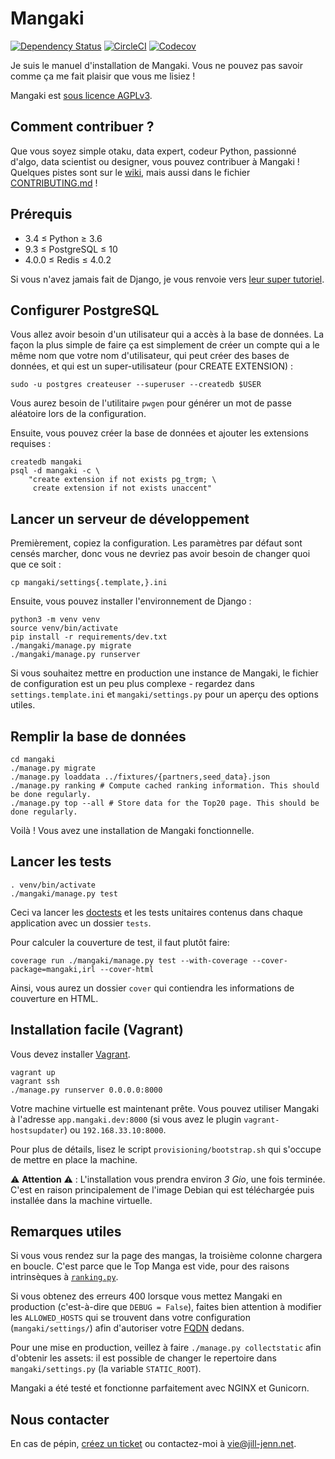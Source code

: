Mangaki
=======

[![Dependency Status](https://dependencyci.com/github/mangaki/mangaki/badge)](https://dependencyci.com/github/mangaki/mangaki)
[![CircleCI](https://circleci.com/gh/mangaki/mangaki.svg?style=svg)](https://circleci.com/gh/mangaki/mangaki)
[![Codecov](https://img.shields.io/codecov/c/github/mangaki/mangaki.svg)]()

Je suis le manuel d'installation de Mangaki. Vous ne pouvez pas savoir comme ça me fait plaisir que vous me lisiez !

Mangaki est [sous licence AGPLv3](https://en.wikipedia.org/wiki/Affero_General_Public_License).


Comment contribuer ?
--------------------

Que vous soyez simple otaku, data expert, codeur Python, passionné d'algo, data scientist ou designer, vous pouvez contribuer à Mangaki ! Quelques pistes sont sur le [wiki](https://github.com/mangaki/mangaki/wiki), mais aussi dans le fichier [CONTRIBUTING.md](./CONTRIBUTING.md) !


Prérequis
---------

- 3.4 ≤ Python ≥ 3.6
- 9.3 ≤ PostgreSQL ≤ 10
- 4.0.0 ≤ Redis ≤ 4.0.2

Si vous n'avez jamais fait de Django, je vous renvoie vers [leur super tutoriel](https://docs.djangoproject.com/en/1.9/intro/tutorial01/).


Configurer PostgreSQL
---------------------

Vous allez avoir besoin d'un utilisateur qui a accès à la base de données. La
façon la plus simple de faire ça est simplement de créer un compte qui a le
même nom que votre nom d'utilisateur, qui peut créer des bases de données, et
qui est un super-utilisateur (pour CREATE EXTENSION) :

    sudo -u postgres createuser --superuser --createdb $USER

Vous aurez besoin de l'utilitaire `pwgen` pour générer un mot de passe
aléatoire lors de la configuration.

Ensuite, vous pouvez créer la base de données et ajouter les extensions
requises :

    createdb mangaki
    psql -d mangaki -c \
        "create extension if not exists pg_trgm; \
         create extension if not exists unaccent"


Lancer un serveur de développement
----------------------------------

Premièrement, copiez la configuration. Les paramètres par défaut sont censés
marcher, donc vous ne devriez pas avoir besoin de changer quoi que ce soit :

    cp mangaki/settings{.template,}.ini

Ensuite, vous pouvez installer l'environnement de Django :

    python3 -m venv venv
    source venv/bin/activate
    pip install -r requirements/dev.txt
    ./mangaki/manage.py migrate
    ./mangaki/manage.py runserver

Si vous souhaitez mettre en production une instance de Mangaki, le fichier de
configuration est un peu plus complexe - regardez dans `settings.template.ini`
et `mangaki/settings.py` pour un aperçu des options utiles.


Remplir la base de données
--------------------------
    
    cd mangaki
    ./manage.py migrate
    ./manage.py loaddata ../fixtures/{partners,seed_data}.json
    ./manage.py ranking # Compute cached ranking information. This should be done regularly.
    ./manage.py top --all # Store data for the Top20 page. This should be done regularly.

Voilà ! Vous avez une installation de Mangaki fonctionnelle.


Lancer les tests
----------------

    . venv/bin/activate
    ./mangaki/manage.py test

Ceci va lancer les [doctests](https://docs.python.org/3.5/library/doctest.html) et les tests unitaires contenus dans chaque application avec un dossier `tests`.

Pour calculer la couverture de test, il faut plutôt faire:

    coverage run ./mangaki/manage.py test --with-coverage --cover-package=mangaki,irl --cover-html

Ainsi, vous aurez un dossier `cover` qui contiendra les informations de couverture en HTML.


Installation facile (Vagrant)
-----------------------------

Vous devez installer [Vagrant](https://www.vagrantup.com/downloads.html).

    vagrant up
    vagrant ssh
    ./manage.py runserver 0.0.0.0:8000

Votre machine virtuelle est maintenant prête.
Vous pouvez utiliser Mangaki à l'adresse `app.mangaki.dev:8000` (si vous avez le plugin `vagrant-hostsupdater`) ou `192.168.33.10:8000`.

Pour plus de détails, lisez le script `provisioning/bootstrap.sh` qui s'occupe de mettre en place la machine.

:warning: **Attention** :warning: : L'installation vous prendra environ _3 Gio_, une fois terminée. C'est en raison principalement de l'image Debian qui est téléchargée puis installée dans la machine virtuelle.


Remarques utiles
----------------

Si vous vous rendez sur la page des mangas, la troisième colonne chargera en boucle. C'est parce que le Top Manga est vide, pour des raisons intrinsèques à [`ranking.py`](https://github.com/mangaki/mangaki/blob/master/mangaki/mangaki/management/commands/ranking.py#L9).

Si vous obtenez des erreurs 400 lorsque vous mettez Mangaki en production (c'est-à-dire que `DEBUG = False`), faites bien attention à modifier les `ALLOWED_HOSTS` qui se trouvent dans votre configuration (`mangaki/settings/`) afin d'autoriser votre [FQDN](https://fr.wikipedia.org/wiki/Fully_qualified_domain_name) dedans.

Pour une mise en production, veillez à faire `./manage.py collectstatic` afin d'obtenir les assets: il est possible de changer le repertoire dans `mangaki/settings.py` (la variable `STATIC_ROOT`).

Mangaki a été testé et fonctionne parfaitement avec NGINX et Gunicorn.


Nous contacter
--------------

En cas de pépin, [créez un ticket](https://github.com/mangaki/mangaki/issues) ou contactez-moi à vie@jill-jenn.net.
